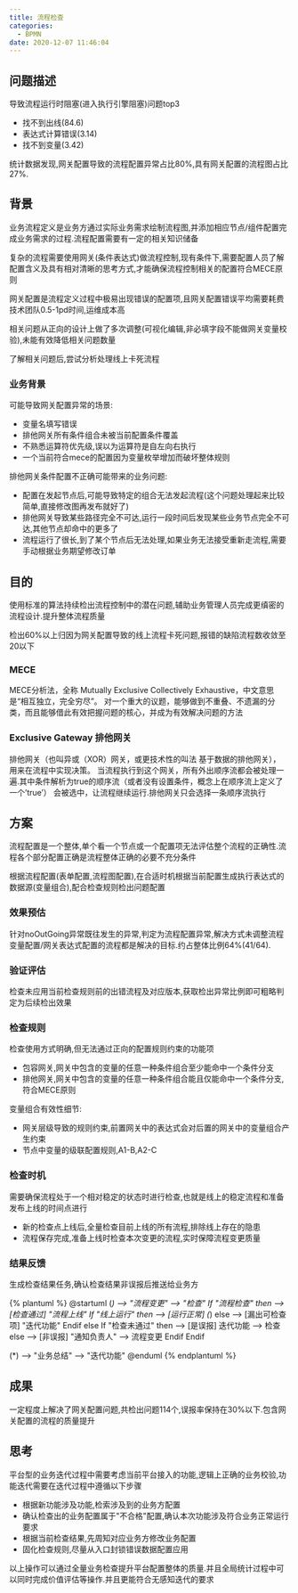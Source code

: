 ```yaml
---
title: 流程检查
categories:
  - BPMN
date: 2020-12-07 11:46:04
---
```


## 问题描述

导致流程运行时阻塞(进入执行引擎阻塞)问题top3

- 找不到出线(84.6)
- 表达式计算错误(3.14)
- 找不到变量(3.42)

统计数据发现,网关配置导致的流程配置异常占比80%,具有网关配置的流程图占比27%.

## 背景

业务流程定义是业务方通过实际业务需求绘制流程图,并添加相应节点/组件配置完成业务需求的过程.流程配置需要有一定的相关知识储备

复杂的流程需要使用网关(条件表达式)做流程控制,现有条件下,需要配置人员了解配置含义及具有相对清晰的思考方式,才能确保流程控制相关的配置符合MECE原则

网关配置是流程定义过程中极易出现错误的配置项,且网关配置错误平均需要耗费技术团队0.5-1pd时间,运维成本高

相关问题从正向的设计上做了多次调整(可视化编辑,非必填字段不能做网关变量校验),未能有效降低相关问题数量

了解相关问题后,尝试分析处理线上卡死流程

### 业务背景

可能导致网关配置异常的场景:

- 变量名填写错误
- 排他网关所有条件组合未被当前配置条件覆盖
- 不熟悉运算符优先级,误以为运算符是自左向右执行
- 一个当前符合mece的配置因为变量枚举增加而破坏整体规则

排他网关条件配置不正确可能带来的业务问题:

- 配置在发起节点后,可能导致特定的组合无法发起流程(这个问题处理起来比较简单,直接修改图再发布就好了)
- 排他网关导致某些路径完全不可达,运行一段时间后发现某些业务节点完全不可达,其他节点却命中的更多了
- 流程运行了很长,到了某个节点后无法处理,如果业务无法接受重新走流程,需要手动根据业务期望修改订单

## 目的

使用标准的算法持续检出流程控制中的潜在问题,辅助业务管理人员完成更缜密的流程设计.提升整体流程质量

检出60%以上归因为网关配置导致的线上流程卡死问题,报错的缺陷流程数收敛至20以下

### MECE

MECE分析法，全称 Mutually Exclusive Collectively Exhaustive，中文意思是“相互独立，完全穷尽”。 对一个重大的议题，能够做到不重叠、不遗漏的分类，而且能够借此有效把握问题的核心，并成为有效解决问题的方法

### Exclusive Gateway 排他网关

排他网关（也叫异或（XOR）网关，或更技术性的叫法 基于数据的排他网关）， 用来在流程中实现决策。 当流程执行到这个网关，所有外出顺序流都会被处理一遍.其中条件解析为true的顺序流（或者没有设置条件，概念上在顺序流上定义了一个’true’） 会被选中，让流程继续运行.排他网关只会选择一条顺序流执行

<!--more-->

## 方案

流程配置是一个整体,单个看一个节点或一个配置项无法评估整个流程的正确性.流程各个部分配置正确是流程整体正确的必要不充分条件

根据流程配置(表单配置,流程图配置),在合适时机根据当前配置生成执行表达式的数据源(变量组合),配合检查规则检出问题配置

### 效果预估

针对noOutGoing异常既往发生的异常,判定为流程配置异常,解决方式未调整流程变量配置/网关表达式配置的流程都是解决的目标.约占整体比例64%(41/64).

### 验证评估

检查未应用当前检查规则前的出错流程及对应版本,获取检出异常比例即可粗略判定为后续检出效果

### 检查规则

检查使用方式明确,但无法通过正向的配置规则约束的功能项

- 包容网关,网关中包含的变量的任意一种条件组合至少能命中一个条件分支
- 排他网关,网关中包含的变量的任意一种条件组合能且仅能命中一个条件分支,符合MECE原则

变量组合有效性细节:

- 网关层级导致的规则约束,前置网关中的表达式会对后置的网关中的变量组合产生约束
- 节点中变量的级联配置规则,A1-B,A2-C

### 检查时机

需要确保流程处于一个相对稳定的状态时进行检查,也就是线上的稳定流程和准备发布上线的时间点进行

- 新的检查点上线后,全量检查目前上线的所有流程,排除线上存在的隐患
- 流程保存完成,准备上线时检查本次变更的流程,实时保障流程变更质量

### 结果反馈

生成检查结果任务,确认检查结果非误报后推送给业务方

{% plantuml %}
@startuml
(*)  --> "流程变更"
--> "检查"
If "流程检查" then
--> [检查通过] "流程上线"
If "线上运行" then
--> [运行正常] (*)
else
--> [漏出可检查项] "迭代功能"
Endif
else
If "检查未通过" then
--> [是误报] 迭代功能
--> 检查
else
--> [非误报] "通知负责人"
--> 流程变更
Endif
Endif

(*) --> "业务总结"
--> "迭代功能"
@enduml
{% endplantuml %}

## 成果

一定程度上解决了网关配置问题,共检出问题114个,误报率保持在30%以下.包含网关配置的流程的质量提升

## 思考

平台型的业务迭代过程中需要考虑当前平台接入的功能,逻辑上正确的业务校验,功能迭代需要在迭代过程中遵循以下步骤

- 根据新功能涉及功能,检索涉及到的业务方配置
- 确认检查出的业务配置属于"不合格"配置,确认本次功能涉及符合业务正常运行要求
- 根据当前检查结果,先周知对应业务方修改业务配置
- 固化检查规则,尽量从入口封锁错误数据配置应用

以上操作可以通过全量业务检查提升平台配置整体的质量.并且全局统计过程中可以同时完成价值评估等操作.并且更能符合无感知迭代的要求
